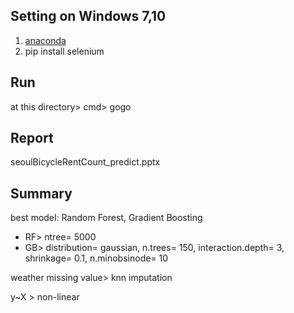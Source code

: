 ## Setting on Windows 7,10
1. [anaconda](https://www.anaconda.com/download/)
2. pip install selenium 

## Run
at this directory> cmd> gogo

## Report
seoulBicycleRentCount_predict.pptx

## Summary
best model: Random Forest, Gradient Boosting
- RF> ntree= 5000
- GB> distribution= gaussian, n.trees= 150, interaction.depth= 3, shrinkage= 0.1, n.minobsinode= 10

weather missing value> knn imputation

y~X > non-linear

